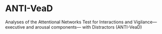 # ANTI-VeaD
Analyses of the Attentional Networks Test for Interactions and Vigilance—executive and arousal components— with Distractors (ANTI-VeaD)
